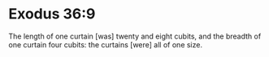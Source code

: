 # Exodus 36:9

The length of one curtain [was] twenty and eight cubits, and the breadth of one curtain four cubits: the curtains [were] all of one size.